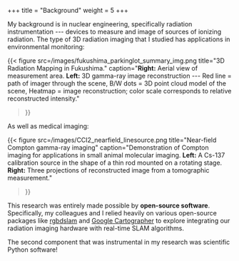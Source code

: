 +++
title = "Background"
weight = 5
+++

My background is in nuclear engineering, specifically radiation
instrumentation --- devices to measure and image of sources of ionizing
radiation.
The type of 3D radiation imaging that I studied has applications in
environmental monitoring:

{{< figure
    src=/images/fukushima_parkinglot_summary_img.png
    title="3D Radiation Mapping in Fukushima."
    caption="**Right:** Aerial view of measurement area. **Left:** 3D gamma-ray image reconstruction --- Red line = path of imager through the scene, B/W dots = 3D point cloud model of the scene, Heatmap = image reconstruction; color scale corresponds to relative reconstructed intensity."
>}}

As well as medical imaging:

{{< figure
    src=/images/CCI2_nearfield_linesource.png
    title="Near-field Compton gamma-ray imaging"
    caption="Demonstration of Compton imaging for applications in small animal molecular imaging. **Left:** A Cs-137 calibration source in the shape of a thin rod mounted on a rotating stage. **Right:** Three projections of reconstructed image from a tomographic measurement."
>}}

This research was entirely made possible by **open-source software**.
Specifically, my colleagues and I relied heavily on various open-source
packages like [rgbdslam](https://github.com/felixendres/rgbdslam_v2) and
[Google Cartographer](https://google-cartographer.readthedocs.io/en/latest/)
to explore integrating our radiation imaging hardware with real-time SLAM
algorithms.

The second component that was instrumental in my research was scientific
Python software!
